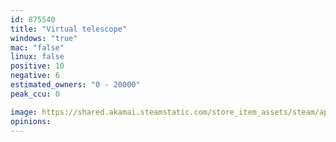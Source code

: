```yaml
---
id: 875540
title: "Virtual telescope"
windows: "true"
mac: "false"
linux: false
positive: 10
negative: 6
estimated_owners: "0 - 20000"
peak_ccu: 0

image: https://shared.akamai.steamstatic.com/store_item_assets/steam/apps/875540/header.jpg?t=1559948331
opinions:
---
```


